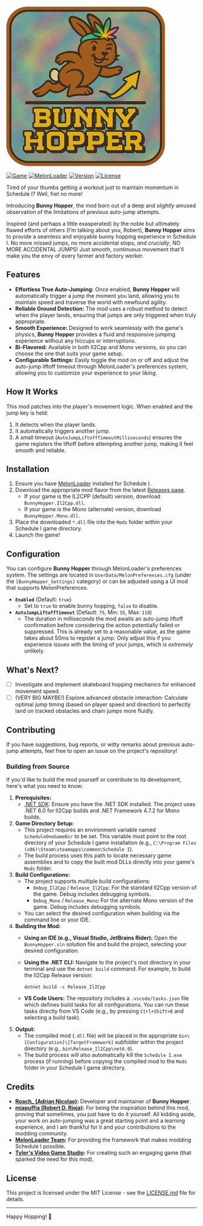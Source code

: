 ![Bunny Hopper](./Resources/Icon.png)

[![Game](https://img.shields.io/badge/Game-Schedule_I-507437?labelColor=39482D
)](https://www.scheduleonegame.com/)
[![MelonLoader](https://img.shields.io/badge/MelonLoader-v0.7.x-79F863?labelColor=FA3768
)](https://melonwiki.xyz/#/)
[![Version](https://img.shields.io/badge/Version-1.1.0-D4AC2D?labelColor=3D311D)](https://github.com/RoachxD/ScheduleOne.BunnyHopper/releases/tag/v1.1.0)
[![License](https://img.shields.io/badge/License-MIT-727C7C?labelColor=3D311D)](LICENSE.md)

Tired of your thumbs getting a workout just to maintain momentum in Schedule I? Well, fret no more!

Introducing **Bunny Hopper**, the mod born out of a deep and *slightly* amused observation of the limitations of previous auto-jump attempts.

Inspired (and perhaps a little exasperated) by the noble but ultimately flawed efforts of others (I'm talking about you, Robert), **Bunny Hopper** aims to provide a seamless and enjoyable bunny hopping experience in Schedule I. No more missed jumps, no more accidental stops, *and crucially*, NO MORE ACCIDENTAL JUMPS! Just smooth, continuous movement that'll make you the envy of every farmer and factory worker.

## Features

* **Effortless True Auto-Jumping:** Once enabled, **Bunny Hopper** will automatically trigger a jump the moment you land, allowing you to maintain speed and traverse the world with newfound agility.
* **Reliable Ground Detection:** The mod uses a robust method to detect when the player lands, ensuring that jumps are only triggered when truly appropriate.
* **Smooth Experience:** Designed to work seamlessly with the game's physics, **Bunny Hopper** provides a fluid and responsive jumping experience without any hiccups or interruptions.
* **Bi-Flavored:** Available in both Il2Cpp and Mono versions, so you can choose the one that suits your game setup.
* **Configurable Settings:** Easily toggle the mod on or off and adjust the auto-jump liftoff timeout through MelonLoader's preferences system, allowing you to customize your experience to your liking.

## How It Works

This mod patches into the player's movement logic. When enabled and the jump key is held:

1. It detects when the player lands.
2. It automatically triggers another jump.
3. A small timeout (`AutoJumpLiftoffTimeoutMilliseconds`) ensures the game registers the liftoff before attempting another jump, making it feel smooth and reliable.

## Installation

1. Ensure you have [MelonLoader](https://melonwiki.xyz/#/) installed for Schedule I.
2. Download the appropriate mod flavor from the latest [Releases page](https://github.com/RoachxD/ScheduleOne.BunnyHopper/releases/latest).
    * If your game is the IL2CPP (default) version, download `BunnyHopper.Il2Cpp.dll`.
    * If your game is the Mono (alternate) version, download `BunnyHopper.Mono.dll`.
3. Place the downloaded `*.dll` file into the `Mods` folder within your Schedule I game directory.
4. Launch the game!

## Configuration

You can configure **Bunny Hopper** through MelonLoader's preferences system. The settings are located in `UserData/MelonPreferences.cfg` (under the `[BunnyHopper_Settings]` category) or can be adjusted using a UI mod that supports MelonPreferences.

* **`Enabled`** (Default: `true`)
  * Set to `true` to enable bunny hopping, `false` to disable.
* **`AutoJumpLiftoffTimeout`** (Default: `75`, Min: `55`, Max: `110`)
  * The duration in milliseconds the mod awaits an auto-jump liftoff confirmation before considering the action potentially failed or suppressed. This is already set to a reasonable value, as the game takes about 50ms to register a jump. Only adjust this if you experience issues with the timing of your jumps, which is *extremely* unlikely.

## What's Next?

* [ ] Investigate and implement skateboard hopping mechanics for enhanced movement speed.
* [ ] (VERY BIG MAYBE!) Explore advanced obstacle interaction: Calculate optimal jump timing (based on player speed and direction) to perfectly land on tracked obstacles and chain jumps more fluidly.

## Contributing

If you have suggestions, bug reports, or witty remarks about previous auto-jump attempts, feel free to open an issue on the project's repository!

### Building from Source

If you'd like to build the mod yourself or contribute to its development, here's what you need to know:

1. **Prerequisites:**
    * [.NET SDK](https://dotnet.microsoft.com/download): Ensure you have the .NET SDK installed. The project uses .NET 6.0 for Il2Cpp builds and .NET Framework 4.7.2 for Mono builds.
2. **Game Directory Setup:**
    * This project requires an environment variable named `ScheduleOneGameDir` to be set. This variable must point to the root directory of your Schedule I game installation (e.g., `C:\Program Files (x86)\Steam\steamapps\common\Schedule I`).
    * The build process uses this path to locate necessary game assemblies and to copy the built mod DLLs directly into your game's `Mods` folder.
3. **Build Configurations:**
    * The project supports multiple build configurations:
        * `Debug_Il2Cpp` / `Release_Il2Cpp`: For the standard Il2Cpp version of the game. Debug includes debugging symbols.
        * `Debug_Mono` / `Release_Mono`: For the alternate Mono version of the game. Debug includes debugging symbols.
    * You can select the desired configuration when building via the command line or your IDE.
4. **Building the Mod:**
    * **Using an IDE (e.g., Visual Studio, JetBrains Rider):** Open the `BunnyHopper.sln` solution file and build the project, selecting your desired configuration.
    * **Using the .NET CLI:** Navigate to the project's root directory in your terminal and use the `dotnet build` command. For example, to build the Il2Cpp Release version:

        ```shell
        dotnet build -c Release_Il2Cpp
        ```

    * **VS Code Users:** The repository includes a `.vscode/tasks.json` file which defines build tasks for all configurations. You can run these tasks directly from VS Code (e.g., by pressing `Ctrl+Shift+B` and selecting a build task).
5. **Output:**
    * The compiled mod (`.dll` file) will be placed in the appropriate `bin\[Configuration]\[TargetFramework]` subfolder within the project directory (e.g., `bin\Release_Il2Cpp\net6.0`).
    * The build process will also automatically kill the `Schedule I.exe` process (if running) before copying the compiled mod to the `Mods` folder in your Schedule I game directory.

## Credits

* **[Roach_ (Adrian Nicolae)](https://github.com/RoachxD):** Developer and maintainer of **Bunny Hopper**.
* **[miapuffia (Robert D. Rioja)](https://github.com/miapuffia):** For being the inspiration behind this mod, proving that sometimes, you just have to do it yourself. All kidding aside, your work on auto-jumping was a great starting point and a learning experience, and I am thankful for it and your contributions to the modding community.
* **[MelonLoader Team](https://melonwiki.xyz/#/):** For providing the framework that makes modding Schedule I possible.
* **[Tyler's Video Game Studio](https://www.scheduleonegame.com/presskit/schedule-one/index.html#about):** For creating such an engaging game (that sparked the need for this mod).

## License

This project is licensed under the MIT License - see the [LICENSE.md](LICENSE.md) file for details.

---

Happy Hopping! 🐰
